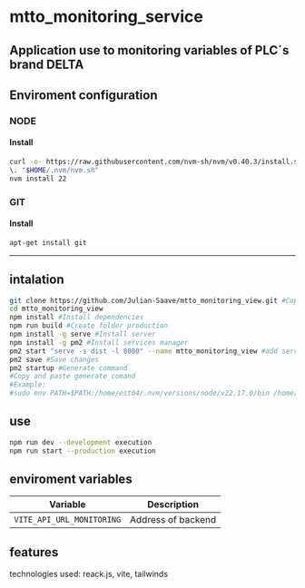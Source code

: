 # mtto_monitoring_service
Application use to monitoring variables of PLC´s brand DELTA
---
## Enviroment configuration

### NODE
#### Install   
```bash
curl -o- https://raw.githubusercontent.com/nvm-sh/nvm/v0.40.3/install.sh | bash
\. "$HOME/.nvm/nvm.sh"
nvm install 22
```
### GIT
#### Install
```bash
apt-get install git
```
---

## intalation
```bash
git clone https://github.com/Julian-Saave/mtto_monitoring_view.git #Copy repository
cd mtto_monitoring_view
npm install #Install dependencies
npm run build #Create folder production
npm install -g serve #Install server
npm install -g pm2 #Install services manager
pm2 start "serve -s dist -l 8080" --name mtto_monitoring_view #add service
pm2 save #Save changes
pm2 startup #Generate command
#Copy and paste generate comand
#Example:
#sudo env PATH=$PATH:/home/est04/.nvm/versions/node/v22.17.0/bin /home/est04/.nvm/versions/node/v22.17.0/lib/node_modules/pm2/bin/pm2 startup systemd -u est04 --hp /home/est04


```

## use

```bash
npm run dev --development execution
npm run start --production execution
```

## enviroment variables
| Variable                      | Description        |
| ----------------------------- | ------------------ |
| `VITE_API_URL_MONITORING`     | Address of backend |


## features
technologies used: reack.js, vite, tailwinds
